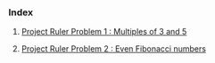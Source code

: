 ### Index

1. [Project Ruler Problem 1 : Multiples of 3 and 5](http://htmlpreview.github.com/?https://github.com/RoboEvangelist/Project-Euler/blob/master/R_Solutions/ProjectEuler_Problem1.html)

2. [Project Ruler Problem 2 : Even Fibonacci numbers](http://htmlpreview.github.com/?https://github.com/RoboEvangelist/Project-Euler/blob/master/R_Solutions/ProjectEuler_Problem2.html)